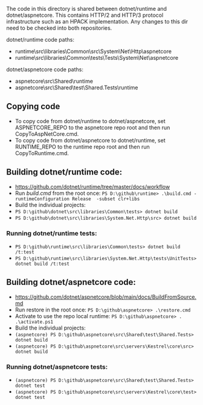 The code in this directory is shared between dotnet/runtime and dotnet/aspnetcore. This contains HTTP/2 and HTTP/3 protocol infrastructure such as an HPACK implementation. Any changes to this dir need to be checked into both repositories.

dotnet/runtime code paths:
- runtime\src\libraries\Common\src\System\Net\Http\aspnetcore
- runtime\src\libraries\Common\tests\Tests\System\Net\aspnetcore

dotnet/aspnetcore code paths:
- aspnetcore\src\Shared\runtime
- aspnetcore\src\Shared\test\Shared.Tests\runtime

## Copying code
- To copy code from dotnet/runtime to dotnet/aspnetcore, set ASPNETCORE_REPO to the aspnetcore repo root and then run CopyToAspNetCore.cmd.
- To copy code from dotnet/aspnetcore to dotnet/runtime, set RUNTIME_REPO to the runtime repo root and then run CopyToRuntime.cmd.

## Building dotnet/runtime code:
- https://github.com/dotnet/runtime/tree/master/docs/workflow
- Run *build.cmd* from the root once: `PS D:\github\runtime> .\build.cmd -runtimeConfiguration Release  -subset clr+libs`
- Build the individual projects:
- `PS D:\github\dotnet\src\libraries\Common\tests> dotnet build`
- `PS D:\github\dotnet\src\libraries\System.Net.Http\src> dotnet build`

### Running dotnet/runtime tests:
- `PS D:\github\runtime\src\libraries\Common\tests> dotnet build /t:test`
- `PS D:\github\runtime\src\libraries\System.Net.Http\tests\UnitTests> dotnet build /t:test`

## Building dotnet/aspnetcore code:
- https://github.com/dotnet/aspnetcore/blob/main/docs/BuildFromSource.md
- Run restore in the root once: `PS D:\github\aspnetcore> .\restore.cmd`
- Activate to use the repo local runtime: `PS D:\github\aspnetcore> . .\activate.ps1`
- Build the individual projects:
- `(aspnetcore) PS D:\github\aspnetcore\src\Shared\test\Shared.Tests> dotnet build`
- `(aspnetcore) PS D:\github\aspnetcore\src\servers\Kestrel\core\src> dotnet build`

### Running dotnet/aspnetcore tests:
- `(aspnetcore) PS D:\github\aspnetcore\src\Shared\test\Shared.Tests> dotnet test`
- `(aspnetcore) PS D:\github\aspnetcore\src\servers\Kestrel\core\test> dotnet test`

